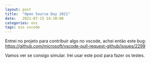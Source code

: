 ```yaml
---
layout: post
title:  "Open Source Day 2021"
date:   2021-07-15 14:30:00
categories: oss
tags: oss vscode
---
```


Entrei no projeto para contribuir algo no vscode, achei então este bug:
https://github.com/microsoft/vscode-pull-request-github/issues/2299

Vamos ver se consigo simular. Irei usar este post para fazer os testes.
